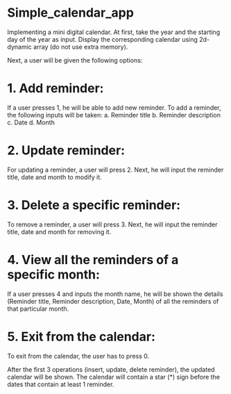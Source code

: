 # Simple_calendar_app
Implementing a mini digital calendar. At first, take the year and the starting day of the year as input. Display the corresponding calendar using 2d-dynamic array (do not use extra memory).

Next, a user will be given the following options:
# 1. Add reminder: 
If a user presses 1, he will be able to add new
reminder. To add a reminder, the following inputs will be taken:
a. Reminder title
b. Reminder description
c. Date
d. Month

# 2. Update reminder: 
For updating a reminder, a user will press 2.
Next, he will input the reminder title, date and month to modify
it.

# 3. Delete a specific reminder: 
To remove a reminder, a user will
press 3. Next, he will input the reminder title, date and month
for removing it.

# 4. View all the reminders of a specific month: 
If a user presses 4
and inputs the month name, he will be shown the details
(Reminder title, Reminder description, Date, Month) of all the
reminders of that particular month.

# 5. Exit from the calendar: 
To exit from the calendar, the user has
to press 0.

After the first 3 operations (insert, update, delete reminder), the
updated calendar will be shown. The calendar will contain a star (*)
sign before the dates that contain at least 1 reminder.
